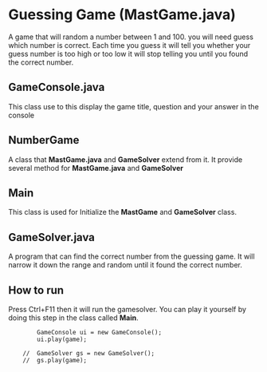     
# Guessing Game (MastGame.java)
A game that will random a number between 1 and 100. you will need guess which number is correct. Each time you guess it will tell you whether your guess number is too high or too low it will stop telling you until you found the correct number.


## GameConsole.java
This class use to this display the game title, question and your answer in the console

## NumberGame
A class that **MastGame.java** and **GameSolver** extend from it. It provide several method for  **MastGame.java** and 
**GameSolver**
## Main
This class is used for Initialize the **MastGame** and **GameSolver** class.
## GameSolver.java
A program that can find the correct number from the guessing game. It will narrow it down the range and random until it found the correct number.
    
## How to run
Press Ctrl+F11  then it will run the gamesolver. You can play it yourself by doing this step in the class called **Main**.

    
    		GameConsole ui = new GameConsole();
    		ui.play(game);
    		
        //	GameSolver gs = new GameSolver();
        //	gs.play(game);

    